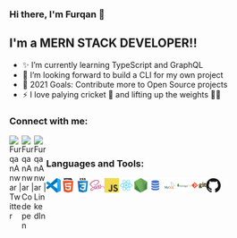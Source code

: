 ### Hi there, I'm Furqan 👋

## I'm a MERN STACK DEVELOPER!!

- ✨ I’m currently learning TypeScript and GraphQL 
- 👯 I’m looking forward to build a CLI for my own project
- 🥅 2021 Goals: Contribute more to Open Source projects
- ⚡ I love palying cricket 🏏 and lifting up the weights 🏋️‍♂️

### Connect with me:

[<img align="left" alt="FurqanAnwar | Twitter" width="22px" src="https://cdn.jsdelivr.net/npm/simple-icons@v3/icons/twitter.svg" />][twitter]
[<img align="left" alt="FurqanAnwar | Codepen" width="22px" src="https://cdn.jsdelivr.net/npm/simple-icons@v3/icons/linkedin.svg" />][codepen]
[<img align="left" alt="FurqanAnwar | LinkedIn" width="22px" src="https://cdn.jsdelivr.net/npm/simple-icons@v3/icons/instagram.svg" />][linkedin]

<br />

### Languages and Tools:

<img align="left" alt="Visual Studio Code" width="26px" src="https://raw.githubusercontent.com/github/explore/80688e429a7d4ef2fca1e82350fe8e3517d3494d/topics/visual-studio-code/visual-studio-code.png" />
<img align="left" alt="HTML5" width="26px" src="https://raw.githubusercontent.com/github/explore/80688e429a7d4ef2fca1e82350fe8e3517d3494d/topics/html/html.png" />
<img align="left" alt="CSS3" width="26px" src="https://raw.githubusercontent.com/github/explore/80688e429a7d4ef2fca1e82350fe8e3517d3494d/topics/css/css.png" />
<img align="left" alt="Sass" width="26px" src="https://raw.githubusercontent.com/github/explore/80688e429a7d4ef2fca1e82350fe8e3517d3494d/topics/sass/sass.png" />
<img align="left" alt="JavaScript" width="26px" src="https://raw.githubusercontent.com/github/explore/80688e429a7d4ef2fca1e82350fe8e3517d3494d/topics/javascript/javascript.png" />
<img align="left" alt="React" width="26px" src="https://raw.githubusercontent.com/github/explore/80688e429a7d4ef2fca1e82350fe8e3517d3494d/topics/react/react.png" />
<img align="left" alt="Node.js" width="26px" src="https://raw.githubusercontent.com/github/explore/80688e429a7d4ef2fca1e82350fe8e3517d3494d/topics/nodejs/nodejs.png" />
<img align="left" alt="SQL" width="26px" src="https://raw.githubusercontent.com/github/explore/80688e429a7d4ef2fca1e82350fe8e3517d3494d/topics/sql/sql.png" />
<img align="left" alt="MySQL" width="26px" src="https://raw.githubusercontent.com/github/explore/80688e429a7d4ef2fca1e82350fe8e3517d3494d/topics/mysql/mysql.png" />
<img align="left" alt="MongoDB" width="26px" src="https://raw.githubusercontent.com/github/explore/80688e429a7d4ef2fca1e82350fe8e3517d3494d/topics/mongodb/mongodb.png" />
<img align="left" alt="Git" width="26px" src="https://raw.githubusercontent.com/github/explore/80688e429a7d4ef2fca1e82350fe8e3517d3494d/topics/git/git.png" />
<img align="left" alt="GitHub" width="26px" src="https://raw.githubusercontent.com/github/explore/78df643247d429f6cc873026c0622819ad797942/topics/github/github.png" />


<br />
<br />


[website]: https://github.com/FurqanAnwar
[twitter]: https://twitter.com/FurqanA70110374
[codepen]: https://codepen.io/FurqanAnwar
[linkedin]: https://www.linkedin.com/in/furqan-anwar-032a881b4/


